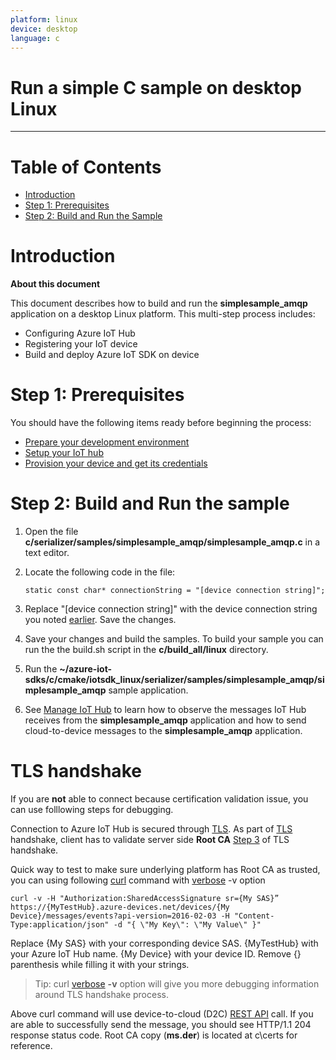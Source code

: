 ```yaml
---
platform: linux
device: desktop
language: c
---
```


Run a simple C sample on desktop Linux
===
---

# Table of Contents

-   [Introduction](#Introduction)
-   [Step 1: Prerequisites](#Step-1-Prerequisites)
-   [Step 2: Build and Run the Sample](#Step-2-Build)

<a name="Introduction"></a>
# Introduction

**About this document**

This document describes how to build and run the **simplesample_amqp** application on a desktop Linux platform. This multi-step process includes:
-   Configuring Azure IoT Hub
-   Registering your IoT device
-   Build and deploy Azure IoT SDK on device

<a name="Step-1-Prerequisites"></a>
# Step 1: Prerequisites

You should have the following items ready before beginning the process:

-   [Prepare your development environment][setup-devbox-linux]
-   [Setup your IoT hub][lnk-setup-iot-hub]
-   [Provision your device and get its credentials][lnk-manage-iot-hub]

<a name="Step-2-Build"></a>
# Step 2: Build and Run the sample

1.   Open the file **c/serializer/samples/simplesample_amqp/simplesample_amqp.c** in a text editor.

2.   Locate the following code in the file:
      ```
      static const char* connectionString = "[device connection string]";
      ```
3.   Replace "[device connection string]" with the device connection string you noted [earlier](#Step-1-Prerequisites). Save the changes.

5.   Save your changes and build the samples. To build your sample you can run the the build.sh script in the **c/build_all/linux** directory.

6.   Run the **~/azure-iot-sdks/c/cmake/iotsdk_linux/serializer/samples/simplesample_amqp/simplesample_amqp** sample application.

7.   See [Manage IoT Hub][lnk-manage-iot-hub] to learn how to observe the messages IoT Hub receives from the **simplesample_amqp** application and how to send cloud-to-device messages to the **simplesample_amqp** application.

# TLS handshake
If you are **not** able to connect because certification validation issue, you can use folllowing steps for debugging.

Connection to Azure IoT Hub is secured through [TLS]. As part of [TLS] handshake, client has to validate server side **Root CA** [Step 3] of TLS handshake.

Quick way to test to make sure underlying platform has Root CA as trusted, you can using following [curl] command with [verbose] -v option

`curl -v -H "Authorization:SharedAccessSignature sr={My SAS}” https://{MyTestHub}.azure-devices.net/devices/{My Device}/messages/events?api-version=2016-02-03 -H "Content-Type:application/json" -d "{ \"My Key\": \"My Value\" }"`

Replace {My SAS} with your corresponding device SAS. {MyTestHub} with your Azure IoT Hub name. {My Device} with your device ID. Remove {} parenthesis while filling it with your strings.

> Tip: curl [verbose] **-v** option will give you more debugging information around TLS handshake process.

Above curl command will use device-to-cloud (D2C) [REST API] call. If you are able to successfully send the message, you should see HTTP/1.1 204 response status code. Root CA copy (**ms.der**) is located at c\certs for reference.

[TLS]: https://support.microsoft.com/en-us/kb/257591
[curl]: https://curl.haxx.se/docs/manpage.html
[verbose]: https://curl.haxx.se/docs/manpage.html#-v
[Step 3]: https://support.microsoft.com/en-us/kb/257591
[REST API]:https://msdn.microsoft.com/en-us/library/azure/mt590784.aspx




[setup-devbox-linux]: https://github.com/Azure/azure-iot-sdks/blob/master/c/doc/devbox_setup.md

[lnk-setup-iot-hub]: ../setup_iothub.md
[lnk-manage-iot-hub]: ../manage_iot_hub.md
